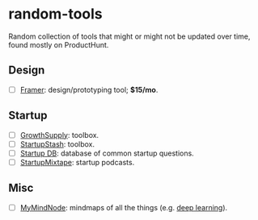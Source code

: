 # random-tools
Random collection of tools that might or might not be updated over time, found mostly on ProductHunt.

## Design

- [ ] [Framer](https://framer.com): design/prototyping tool; **$15/mo**.

## Startup
- [ ] [GrowthSupply](http://growthsupply.com): toolbox.
- [ ] [StartupStash](http://startupstash.com/): toolbox.
- [ ] [Startup DB](http://startupdb.requestsforstartups.com): database of common startup questions.
- [ ] [StartupMixtape](https://www.startupmixtape.fm/): startup podcasts.

## Misc

- [ ] [MyMindNode](https://my.mindnode.com): mindmaps of all the things (e.g. [deep learning](https://my.mindnode.com/wqhKt6rDSZrJR5pVV2TpCv4xnHUsYJf3vZ9SbX7D#-60.8,-450.4,2)).
